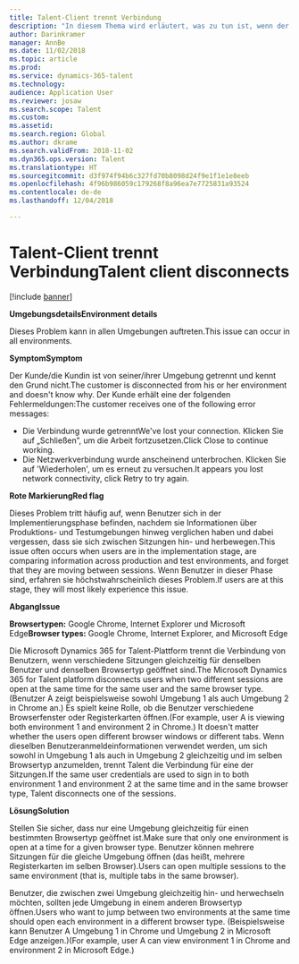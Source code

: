```yaml
---
title: Talent-Client trennt Verbindung
description: "In diesem Thema wird erläutert, was zu tun ist, wenn der Kunde/die Kundin von seiner/ihrer Umgebung getrennt ist und den Grund nicht kennt."
author: Darinkramer
manager: AnnBe
ms.date: 11/02/2018
ms.topic: article
ms.prod: 
ms.service: dynamics-365-talent
ms.technology: 
audience: Application User
ms.reviewer: josaw
ms.search.scope: Talent
ms.custom: 
ms.assetid: 
ms.search.region: Global
ms.author: dkrame
ms.search.validFrom: 2018-11-02
ms.dyn365.ops.version: Talent
ms.translationtype: HT
ms.sourcegitcommit: d3f974f94b6c327fd70b8098d24f9e1f1e1e8eeb
ms.openlocfilehash: 4f96b986059c179268f8a96ea7e7725831a93524
ms.contentlocale: de-de
ms.lasthandoff: 12/04/2018

---
```


# <a name="talent-client-disconnects"></a><span data-ttu-id="5e92e-103">Talent-Client trennt Verbindung</span><span class="sxs-lookup"><span data-stu-id="5e92e-103">Talent client disconnects</span></span>

[!include [banner](includes/banner.md)]

<span data-ttu-id="5e92e-104">**Umgebungsdetails**</span><span class="sxs-lookup"><span data-stu-id="5e92e-104">**Environment details**</span></span> 

<span data-ttu-id="5e92e-105">Dieses Problem kann in allen Umgebungen auftreten.</span><span class="sxs-lookup"><span data-stu-id="5e92e-105">This issue can occur in all environments.</span></span>
 
<span data-ttu-id="5e92e-106">**Symptom**</span><span class="sxs-lookup"><span data-stu-id="5e92e-106">**Symptom**</span></span> 

<span data-ttu-id="5e92e-107">Der Kunde/die Kundin ist von seiner/ihrer Umgebung getrennt und kennt den Grund nicht.</span><span class="sxs-lookup"><span data-stu-id="5e92e-107">The customer is disconnected from his or her environment and doesn't know why.</span></span> <span data-ttu-id="5e92e-108">Der Kunde erhält eine der folgenden Fehlermeldungen:</span><span class="sxs-lookup"><span data-stu-id="5e92e-108">The customer receives one of the following error messages:</span></span>

- <span data-ttu-id="5e92e-109">Die Verbindung wurde getrennt</span><span class="sxs-lookup"><span data-stu-id="5e92e-109">We've lost your connection.</span></span> <span data-ttu-id="5e92e-110">Klicken Sie auf „Schließen”, um die Arbeit fortzusetzen.</span><span class="sxs-lookup"><span data-stu-id="5e92e-110">Click Close to continue working.</span></span>
- <span data-ttu-id="5e92e-111">Die Netzwerkverbindung wurde anscheinend unterbrochen. Klicken Sie auf 'Wiederholen', um es erneut zu versuchen.</span><span class="sxs-lookup"><span data-stu-id="5e92e-111">It appears you lost network connectivity, click Retry to try again.</span></span>

<span data-ttu-id="5e92e-112">**Rote Markierung**</span><span class="sxs-lookup"><span data-stu-id="5e92e-112">**Red flag**</span></span>

<span data-ttu-id="5e92e-113">Dieses Problem tritt häufig auf, wenn Benutzer sich in der Implementierungsphase befinden, nachdem sie Informationen über Produktions- und Testumgebungen hinweg verglichen haben und dabei vergessen, dass sie sich zwischen Sitzungen hin- und herbewegen.</span><span class="sxs-lookup"><span data-stu-id="5e92e-113">This issue often occurs when users are in the implementation stage, are comparing information across production and test environments, and forget that they are moving between sessions.</span></span> <span data-ttu-id="5e92e-114">Wenn Benutzer in dieser Phase sind, erfahren sie höchstwahrscheinlich dieses Problem.</span><span class="sxs-lookup"><span data-stu-id="5e92e-114">If users are at this stage, they will most likely experience this issue.</span></span>

<span data-ttu-id="5e92e-115">**Abgang**</span><span class="sxs-lookup"><span data-stu-id="5e92e-115">**Issue**</span></span> 

<span data-ttu-id="5e92e-116">**Browsertypen:** Google Chrome, Internet Explorer und Microsoft Edge</span><span class="sxs-lookup"><span data-stu-id="5e92e-116">**Browser types:** Google Chrome, Internet Explorer, and Microsoft Edge</span></span>

<span data-ttu-id="5e92e-117">Die Microsoft Dynamics 365 for Talent-Plattform trennt die Verbindung von Benutzern, wenn verschiedene Sitzungen gleichzeitig für denselben Benutzer und denselben Browsertyp geöffnet sind.</span><span class="sxs-lookup"><span data-stu-id="5e92e-117">The Microsoft Dynamics 365 for Talent platform disconnects users when two different sessions are open at the same time for the same user and the same browser type.</span></span> <span data-ttu-id="5e92e-118">(Benutzer A zeigt beispielsweise sowohl Umgebung 1 als auch Umgebung 2 in Chrome an.) Es spielt keine Rolle, ob die Benutzer verschiedene Browserfenster oder Registerkarten öffnen.</span><span class="sxs-lookup"><span data-stu-id="5e92e-118">(For example, user A is viewing both environment 1 and environment 2 in Chrome.) It doesn't matter whether the users open different browser windows or different tabs.</span></span> <span data-ttu-id="5e92e-119">Wenn dieselben Benutzeranmeldeinformationen verwendet werden, um sich sowohl in Umgebung 1 als auch in Umgebung 2 gleichzeitig und im selben Browsertyp anzumelden, trennt Talent die Verbindung für eine der Sitzungen.</span><span class="sxs-lookup"><span data-stu-id="5e92e-119">If the same user credentials are used to sign in to both environment 1 and environment 2 at the same time and in the same browser type, Talent disconnects one of the sessions.</span></span>

<span data-ttu-id="5e92e-120">**Lösung**</span><span class="sxs-lookup"><span data-stu-id="5e92e-120">**Solution**</span></span>

<span data-ttu-id="5e92e-121">Stellen Sie sicher, dass nur eine Umgebung gleichzeitig für einen bestimmten Browsertyp geöffnet ist.</span><span class="sxs-lookup"><span data-stu-id="5e92e-121">Make sure that only one environment is open at a time for a given browser type.</span></span> <span data-ttu-id="5e92e-122">Benutzer können mehrere Sitzungen für die gleiche Umgebung öffnen (das heißt, mehrere Registerkarten im selben Browser).</span><span class="sxs-lookup"><span data-stu-id="5e92e-122">Users can open multiple sessions to the same environment (that is, multiple tabs in the same browser).</span></span>

<span data-ttu-id="5e92e-123">Benutzer, die zwischen zwei Umgebung gleichzeitig hin- und herwechseln möchten, sollten jede Umgebung in einem anderen Browsertyp öffnen.</span><span class="sxs-lookup"><span data-stu-id="5e92e-123">Users who want to jump between two environments at the same time should open each environment in a different browser type.</span></span> <span data-ttu-id="5e92e-124">(Beispielsweise kann Benutzer A Umgebung 1 in Chrome und Umgebung 2 in Microsoft Edge anzeigen.)</span><span class="sxs-lookup"><span data-stu-id="5e92e-124">(For example, user A can view environment 1 in Chrome and environment 2 in Microsoft Edge.)</span></span>

